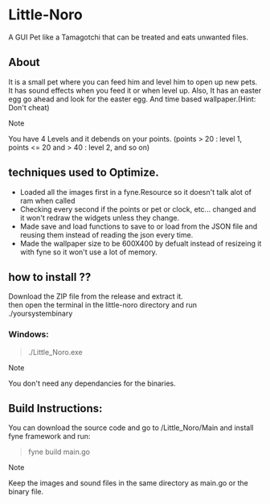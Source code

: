 # Little-Noro
A GUI Pet like a Tamagotchi that can be treated and eats unwanted files.

## About 
It is a small pet where you can feed him and level him to open up new pets. It has sound effects when you feed it or when level up. 
Also, It has an easter egg go ahead and look for the easter egg. And time based wallpaper.(Hint: Don't cheat)<br>

> [!NOTE]
>You have 4 Levels and it debends on your points. (points > 20 : level 1, points <= 20 and > 40 : level 2, and so on)
## techniques used to Optimize.
- Loaded all the images first in a fyne.Resource so it doesn't talk alot of ram when called
- Checking every second if the points or pet or clock, etc... changed and it won't redraw the widgets unless they change.
- Made save and load functions to save to or load from the JSON file and reusing them instead of reading the json every time.
- Made the wallpaper size to be 600X400 by defualt instead of resizeing it with fyne so it won't use a lot of memory.


## how to install ??
Download the ZIP file from the release and extract it.<br>
then open the terminal in the little-noro directory and run ./yoursystembinary<br>
### Windows:<br>
> ./Little_Noro.exe<br>


> [!NOTE]
> You don't need any dependancies for the binaries.

## Build Instructions:
You can download the source code and go to /Little_Noro/Main and install fyne framework and run:<br>
> fyne build main.go

> [!NOTE]
> Keep the images and sound files in the same directory as main.go or the binary file.





